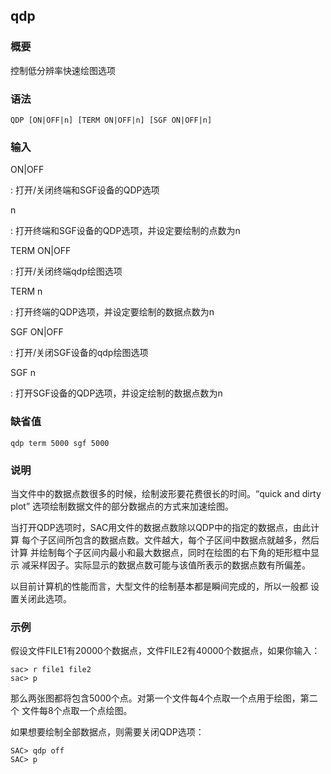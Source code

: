 ## qdp 

### 概要

控制低分辨率快速绘图选项

### 语法

``` {.bash}
QDP [ON|OFF|n] [TERM ON|OFF|n] [SGF ON|OFF|n]
```

### 输入

ON|OFF

:   打开/关闭终端和SGF设备的QDP选项

n

:   打开终端和SGF设备的QDP选项，并设定要绘制的点数为n

TERM ON|OFF

:   打开/关闭终端qdp绘图选项

TERM n

:   打开终端的QDP选项，并设定要绘制的数据点数为n

SGF ON|OFF

:   打开/关闭SGF设备的qdp绘图选项

SGF n

:   打开SGF设备的QDP选项，并设定绘制的数据点数为n

### 缺省值

``` {.bash}
qdp term 5000 sgf 5000
```

### 说明

当文件中的数据点数很多的时候，绘制波形要花费很长的时间。“quick and dirty
plot” 选项绘制数据文件的部分数据点的方式来加速绘图。

当打开QDP选项时，SAC用文件的数据点数除以QDP中的指定的数据点，由此计算
每个子区间所包含的数据点数。文件越大，每个子区间中数据点就越多，然后计算
并绘制每个子区间内最小和最大数据点，同时在绘图的右下角的矩形框中显示
减采样因子。实际显示的数据点数可能与该值所表示的数据点数有所偏差。

以目前计算机的性能而言，大型文件的绘制基本都是瞬间完成的，所以一般都
设置关闭此选项。

### 示例

假设文件FILE1有20000个数据点，文件FILE2有40000个数据点，如果你输入：

``` {.bash}
sac> r file1 file2
sac> p
```

那么两张图都将包含5000个点。对第一个文件每4个点取一个点用于绘图，第二个
文件每8个点取一个点绘图。

如果想要绘制全部数据点，则需要关闭QDP选项：

``` {.bash}
SAC> qdp off
SAC> p
```
